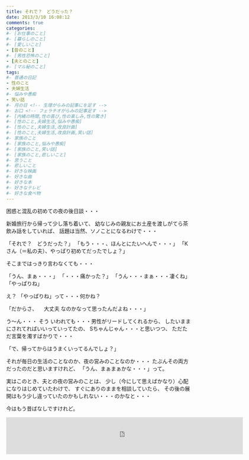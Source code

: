 ```yaml
---
title: それで？　どうだった？
date: 2013/3/10 16:08:12
comments: true
categories:
#- [お仕事のこと]
#- [暮らしのこと]
#- [愛しいこと]
- [昔のこと]
#- [男性恐怖のこと]
- [夫とのこと]
#- [マル秘のこと]
tags:
#- 普通の日記
- 性のこと
- 夫婦生活
#- 悩みや愚痴
- 笑い話
#- 月の日 <!-- 生理がらみの記事にを足す -->
#- お口 <!-- フェラチオがらみの記事足す -->
#- [内緒の時間,性の喜び,性の楽しみ,性の驚き]
#- [性のこと,夫婦生活,悩みや愚痴]
#- [性のこと,夫婦生活,改良計画]
#- [性のこと,夫婦生活,改良計画,笑い話]
#- 家族のこと
#- [家族のこと,悩みや愚痴]
#- [家族のこと,笑い話]
#- [家族のこと,悲しいこと]
#- 思うこと
#- 悲しいこと
#- 好きな映画
#- 好きな曲
#- 好きな本
#- 好きなテレビ
#- 好きな食べ物
---
```

困惑と混乱の初めての夜の後日談・・・

新婚旅行から帰って少し落ち着いて、
幼なじみの親友にお土産を渡しがてら茶飲み話をしていれば、
話題は当然、ソノことになるわけで・・・

「それで？　どうだった？」
「もう・・・、ほんとにたいへんで・・・」
「Kさん（＝私の夫）、やっぱり初めてだったでしょ？」

そこまではっきり言わなくても・・・

「うん、まぁ・・・」
「・・・痛かった？」
「うん・・・まぁ・・・凄くね」
「やっぱりね」

え？
「やっぱりね」って・・・何かね？

「だからさ、
　大丈夫 なのかなって思ったんだよね・・・」

う〜ん・・・
そう いわれても・・・男性がリードしてくれるから、
したいままにされてればいいっていってたの、
Sちゃんじゃん・・・と思いつつ、
ただただ言葉を濁すばかりで・・・

「で、帰ってからはうまくいってるんでしょ？」

それが毎日の生活のことなのか、夜の営みのことなのか・・・
たぶんその両方だったのだと思いますけれど、
「うん、まぁまぁかな・・・」って。

実はこのとき、夫との夜の営みのことは、
少し（今にして思えばかなり）心配になりはじめていたわけで、
すぐにありのままを相談していたら、
その後の展開はもう少し違っていたのかもしれない・・・のかなと・・・

今はもう昔ばなしですけれど。

<div style="text-align:center;">
<iframe src="https://rcm-fe.amazon-adsystem.com/e/cm?o=9&p=293&l=ur1&category=smarthome&banner=02Z4SSHD6BTXXD1X58R2&f=ifr&linkID=a730f779cbcdb5567e02e51920915d3a&t=shufumoarukeba-22&tracking_id=shufumoarukeba-22" width="640" height="100" scrolling="no" border="0" marginwidth="0" style="border:none;" frameborder="0"></iframe>
</div>

<!--
にほんブログ村参加中
よかったらポチッとひとつお願いします
<a href="//housewife.blogmura.com/shufu_over30/ranking.html" target="_blank" rel="noopener"><img src="//housewife.blogmura.com/shufu_over30/img/shufu_over3088_31.gif" alt="にほんブログ村 主婦日記ブログ ３０代主婦へ" width="88" height="31" border="0" /></a> <a href="//otona.blogmura.com/seinonayami/ranking.html" target="_blank" rel="noopener"><img src="//otona.blogmura.com/seinonayami/img/seinonayami88_31.gif" alt="にほんブログ村 大人の生活ブログ 性の悩みへ" width="88" height="31" border="0" /></a> <a href="//otona.blogmura.com/ranking.html" target="_blank" rel="noopener"><img src="//otona.blogmura.com/img/otona88_31.gif" alt="にほんブログ村 大人の生活ブログへ" width="88" height="31" border="0" /></a>

<div class="kaerebalink-box" style="text-align:left;padding-bottom:20px;font-size:small;zoom: 1;overflow: hidden;"><div class="kaerebalink-image" style="float:left;margin:0 15px 10px 0;"><a href="https://www.amazon.co.jp/exec/obidos/ASIN/B016MF693S/shufumoarukeba-22/" target="_blank" ><img src="https://images-fe.ssl-images-amazon.com/images/I/61-X-8oSBWL._SL160_.jpg" style="border: none;" /></a><div class="kaerebalink-info" style="line-height:120%;zoom: 1;overflow: hidden;"><div class="kaerebalink-name" style="margin-bottom:10px;line-height:120%">
私は<a href="https://www.amazon.co.jp/exec/obidos/ASIN/B016MF693S/shufumoarukeba-22/" target="_blank" >ロリエ</a>派・・・
<a href="https://www.amazon.co.jp/exec/obidos/ASIN/B016MF693S/shufumoarukeba-22/" target="_blank" >Amazon</a>でまとめ買いをしています。
受け取りは宅配ボックスでも大丈夫。
お店では視線が気になる必需品には強い味方です。
<div class="kaerebalink-powered-date" style="font-size:8pt;margin-top:5px;font-family:verdana;line-height:120%">posted with <a href="https://kaereba.com" rel="nofollow" target="_blank">カエレバ</a><div class="kaerebalink-detail" style="margin-bottom:5px;">花王<div class="kaerebalink-link1" style="margin-top:10px;"><div class="shoplinkamazon" style="display:inline;margin-right:5px;background: url('//img.yomereba.com/kz_k_01.gif') 0 0 no-repeat;padding: 2px 0 2px 18px;white-space: nowrap;"><a href="https://www.amazon.co.jp/gp/search?keywords=%E3%83%AD%E3%83%AA%E3%82%A8%E3%80%80%E3%82%B9%E3%83%AA%E3%83%A0%E3%82%AC%E3%83%BC%E3%83%89&__mk_ja_JP=%E3%82%AB%E3%82%BF%E3%82%AB%E3%83%8A&tag=shufumoarukeba-22" target="_blank" >Amazon</a><div class="shoplinkrakuten" style="display:inline;margin-right:5px;background: url('//img.yomereba.com/kz_k_01.gif') 0 -50px no-repeat;padding: 2px 0 2px 18px;white-space: nowrap;"><a href="//af.moshimo.com/af/c/click?a_id=1226876&p_id=54&pc_id=54&pl_id=616&s_v=b5Rz2P0601xu&url=https%3A%2F%2Fsearch.rakuten.co.jp%2Fsearch%2Fmall%2F%25E3%2583%25AD%25E3%2583%25AA%25E3%2582%25A8%25E3%2580%2580%25E3%2582%25B9%25E3%2583%25AA%25E3%2583%25A0%25E3%2582%25AC%25E3%2583%25BC%25E3%2583%2589%2F-%2Ff.1-p.1-s.1-sf.0-st.A-v.2%3Fx%3D0" target="_blank" >楽天市場</a><img src="//i.moshimo.com/af/i/impression?a_id=1226876&p_id=54&pc_id=54&pl_id=616" width="1" height="1" style="border:none;"><div class="shoplinkyahoo" style="display:inline;margin-right:5px;background: url('//img.yomereba.com/kz_k_01.gif') 0 -150px no-repeat;padding: 2px 0 2px 18px;white-space: nowrap;"><a href="//af.moshimo.com/af/c/click?a_id=1226882&p_id=1225&pc_id=1925&pl_id=18502&s_v=b5Rz2P0601xu&url=http%3A%2F%2Fsearch.shopping.yahoo.co.jp%2Fsearch%3Fp%3D%25E3%2583%25AD%25E3%2583%25AA%25E3%2582%25A8%25E3%2580%2580%25E3%2582%25B9%25E3%2583%25AA%25E3%2583%25A0%25E3%2582%25AC%25E3%2583%25BC%25E3%2583%2589" target="_blank" >Yahooショッピング</a><img src="//i.moshimo.com/af/i/impression?a_id=1226882&p_id=1225&pc_id=1925&pl_id=18502" width="1" height="1" style="border:none;">
<div class="booklink-footer" style="clear: left">
<!--Ads2-->

<!--
にほんブログ村参加中
よかったらポチッとひとつお願いします
<a href="//housewife.blogmura.com/shufu_over30/ranking.html" target="_blank"><img src="//housewife.blogmura.com/shufu_over30/img/shufu_over3088_31.gif" width="88" height="31" border="0" alt="にほんブログ村 主婦日記ブログ ３０代主婦へ" /></a> <a href="//otona.blogmura.com/seinonayami/ranking.html" target="_blank"><img src="//otona.blogmura.com/seinonayami/img/seinonayami88_31.gif" width="88" height="31" border="0" alt="にほんブログ村 大人の生活ブログ 性の悩みへ" /></a> <a href="//otona.blogmura.com/ranking.html" target="_blank"><img src="//otona.blogmura.com/img/otona88_31.gif" width="88" height="31" border="0" alt="にほんブログ村 大人の生活ブログへ" /></a>

<div class="kaerebalink-box" style="text-align:left;padding-bottom:20px;font-size:small;zoom: 1;overflow: hidden;"><div class="kaerebalink-image" style="float:left;margin:0 15px 10px 0;"><a href="https://www.amazon.co.jp/exec/obidos/ASIN/B077GVRK77/shufumoarukeba-22/" target="_blank" ><img src="https://images-fe.ssl-images-amazon.com/images/I/31mOtJ8ocmL._SL160_.jpg" style="border: none;" /></a><div class="kaerebalink-info" style="line-height:120%;zoom: 1;overflow: hidden;"><div class="kaerebalink-name" style="margin-bottom:10px;line-height:120%">
（ほぼ  間違いなく ）  ブラフェチの  夫 が、
別の  ブラ が  好評 だったことに  味を占め 、
密かに  無断 で  購入していた、
<a href="https://www.amazon.co.jp/exec/obidos/ASIN/B077GVRK77/shufumoarukeba-22/" target="_blank" >ワコール</a>の<a href="https://www.amazon.co.jp/exec/obidos/ASIN/B077GVRK77/shufumoarukeba-22/" target="_blank" >ブラ</a>と<a href="https://www.amazon.co.jp/exec/obidos/ASIN/B077GSHMRX/shufumoarukeba-22/" target="_blank" >ショーツ</a>です。
実は  若い世代 向けの  ラインナップ なのですが、
  ジャストフィット の  私    にとってとても  快適で、
  普段使い にも  お気に入り の  ペア です。
<div class="kaerebalink-powered-date" style="font-size:8pt;margin-top:5px;font-family:verdana;line-height:120%">posted with <a href="https://kaereba.com" rel="nofollow" target="_blank">カエレバ</a><div class="kaerebalink-detail" style="margin-bottom:5px;">Wing/Wacoal 2018-02-01<div class="kaerebalink-link1" style="margin-top:10px;"><div class="shoplinkamazon" style="display:inline;margin-right:5px;background: url('//img.yomereba.com/kz_k_01.gif') 0 0 no-repeat;padding: 2px 0 2px 18px;white-space: nowrap;"><a href="https://www.amazon.co.jp/gp/search?keywords=%E3%83%97%E3%83%AA%E3%83%AA%20RB2850&__mk_ja_JP=%E3%82%AB%E3%82%BF%E3%82%AB%E3%83%8A&tag=shufumoarukeba-22" target="_blank" >Amazon</a><div class="shoplinkrakuten" style="display:inline;margin-right:5px;background: url('//img.yomereba.com/kz_k_01.gif') 0 -50px no-repeat;padding: 2px 0 2px 18px;white-space: nowrap;"><a href="//af.moshimo.com/af/c/click?a_id=1226876&p_id=54&pc_id=54&pl_id=616&s_v=b5Rz2P0601xu&url=https%3A%2F%2Fsearch.rakuten.co.jp%2Fsearch%2Fmall%2F%25E3%2583%2597%25E3%2583%25AA%25E3%2583%25AA%2520RB2850%2F-%2Ff.1-p.1-s.1-sf.0-st.A-v.2%3Fx%3D0" target="_blank" >楽天市場</a><img src="//i.moshimo.com/af/i/impression?a_id=1226876&p_id=54&pc_id=54&pl_id=616" width="1" height="1" style="border:none;"><div class="shoplinkyahoo" style="display:inline;margin-right:5px;background: url('//img.yomereba.com/kz_k_01.gif') 0 -150px no-repeat;padding: 2px 0 2px 18px;white-space: nowrap;"><a href="//af.moshimo.com/af/c/click?a_id=1226882&p_id=1225&pc_id=1925&pl_id=18502&s_v=b5Rz2P0601xu&url=http%3A%2F%2Fsearch.shopping.yahoo.co.jp%2Fsearch%3Fp%3D%25E3%2583%2597%25E3%2583%25AA%25E3%2583%25AA%2520RB2850" target="_blank" >Yahooショッピング</a><img src="//i.moshimo.com/af/i/impression?a_id=1226882&p_id=1225&pc_id=1925&pl_id=18502" width="1" height="1" style="border:none;"><div class="booklink-footer" style="clear: left">

<div class="kaerebalink-box" style="text-align:left;padding-bottom:20px;font-size:small;zoom: 1;overflow: hidden;"><div class="kaerebalink-image" style="float:left;margin:0 15px 10px 0;"><a href="https://www.amazon.co.jp/exec/obidos/ASIN/B077GSHMRX/shufumoarukeba-22/" target="_blank" ><img src="https://images-fe.ssl-images-amazon.com/images/I/31ZHnJVlP3L._SL160_.jpg" style="border: none;" /></a><div class="kaerebalink-info" style="line-height:120%;zoom: 1;overflow: hidden;"><div class="kaerebalink-name" style="margin-bottom:10px;line-height:120%">
  足ぐり （？）回りのつくりが  工夫 されていて  動き やすく、
  ヒップ も  しっかり 包み込んでくれる、
  安心感 のある<a href="https://www.amazon.co.jp/exec/obidos/ASIN/B077GSHMRX/shufumoarukeba-22/" target="_blank" >ショーツ</a>です。
  フレッシュ な  世代向け のデザインですが、
  体型 に合って  使いやすかった ので、
かなり  愛用 の<a href="https://www.amazon.co.jp/exec/obidos/ASIN/B077GSHMRX/shufumoarukeba-22/" target="_blank" >アイテム</a>になりました。
<div class="kaerebalink-powered-date" style="font-size:8pt;margin-top:5px;font-family:verdana;line-height:120%">posted with <a href="https://kaereba.com" rel="nofollow" target="_blank">カエレバ</a><div class="kaerebalink-detail" style="margin-bottom:5px;">Wing/Wacoal 2018-01-31<div class="kaerebalink-link1" style="margin-top:10px;"><div class="shoplinkamazon" style="display:inline;margin-right:5px;background: url('//img.yomereba.com/kz_k_01.gif') 0 0 no-repeat;padding: 2px 0 2px 18px;white-space: nowrap;"><a href="https://www.amazon.co.jp/gp/search?keywords=%E3%83%97%E3%83%AA%E3%83%AA%E3%80%80%E3%82%AC%E3%83%BC%E3%83%AB%E3%82%BA&__mk_ja_JP=%E3%82%AB%E3%82%BF%E3%82%AB%E3%83%8A&tag=shufumoarukeba-22" target="_blank" >Amazon</a><div class="shoplinkrakuten" style="display:inline;margin-right:5px;background: url('//img.yomereba.com/kz_k_01.gif') 0 -50px no-repeat;padding: 2px 0 2px 18px;white-space: nowrap;"><a href="//af.moshimo.com/af/c/click?a_id=1226876&p_id=54&pc_id=54&pl_id=616&s_v=b5Rz2P0601xu&url=https%3A%2F%2Fsearch.rakuten.co.jp%2Fsearch%2Fmall%2F%25E3%2583%2597%25E3%2583%25AA%25E3%2583%25AA%25E3%2580%2580%25E3%2582%25AC%25E3%2583%25BC%25E3%2583%25AB%25E3%2582%25BA%2F-%2Ff.1-p.1-s.1-sf.0-st.A-v.2%3Fx%3D0" target="_blank" >楽天市場</a><img src="//i.moshimo.com/af/i/impression?a_id=1226876&p_id=54&pc_id=54&pl_id=616" width="1" height="1" style="border:none;"><div class="shoplinkyahoo" style="display:inline;margin-right:5px;background: url('//img.yomereba.com/kz_k_01.gif') 0 -150px no-repeat;padding: 2px 0 2px 18px;white-space: nowrap;"><a href="//af.moshimo.com/af/c/click?a_id=1226882&p_id=1225&pc_id=1925&pl_id=18502&s_v=b5Rz2P0601xu&url=http%3A%2F%2Fsearch.shopping.yahoo.co.jp%2Fsearch%3Fp%3D%25E3%2583%2597%25E3%2583%25AA%25E3%2583%25AA%25E3%2580%2580%25E3%2582%25AC%25E3%2583%25BC%25E3%2583%25AB%25E3%2582%25BA" target="_blank" >Yahooショッピング</a><img src="//i.moshimo.com/af/i/impression?a_id=1226882&p_id=1225&pc_id=1925&pl_id=18502" width="1" height="1" style="border:none;"><div class="booklink-footer" style="clear: left">

タグ：
主婦,日記,夫婦生活,夫との営み,性生活,改良計画
主婦,日記,夫婦生活,夫との営み,性生活,改良計画,笑い話
主婦,日記,夫婦生活,夫との営み,性生活,悩み・愚痴
前戯,お口,月の日,６と９,お風呂,したいサイン,ローション,スキン,ラブホ,コスプレ,朝の営み,ブラ,ショーツ,オナニー

カテゴリー：時期によって夫との営み＋思い出の日記or日頃の日記

トラコミュ：主婦のつぶやき＋ひとりごと＋悩める夫婦生活
http://housewife.blogmura.com/rpc/trackback/63167/wud6jswc0sw1 http://diary.blogmura.com/rpc/trackback/64832/wud6jswc0sw1 http://housewife.blogmura.com/rpc/trackback/63768/wud6jswc0sw1

SEOタイトル（全角28文字程度）：
１２３４５６７８９０１２３４５６７８９０１２３４５６７８
SEOディスクリプション（全角120文字程度）：
新婚旅行から戻り、少し時間が経って新しい生活も落ち着いてきた頃・・・　出発前にアドバイスをもらった親友に、お土産を渡しがてら茶飲み話をしていれば、話題は自然にそのトキのことになり・・・　「それで、どうだった？」「もう、ほんとに・・・」「帰ってからはうまくいってるんでしょ？」　実はこの頃、夫との時間が少し不安になり始めていた私。素直に相談していたら・・・　そう思わないこともありません・・・
１２３４５６７８９０１２３４５６７８９０１２３４５６７８９０１２３４５６７８９０１２３４５６７８９０１２３４５６７８９０１２３４５６７８９０１２３４５６７８９０１２３４５６７８９０１２３４５６７８９０１２３４５６７８９０１２３４５６７８９０
パーマリンク：
sex_life_with_husband_how_was_your_first_night

